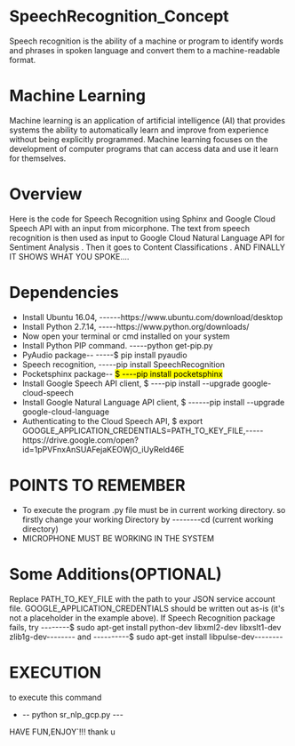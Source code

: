 # SpeechRecognition_Concept
Speech recognition is the ability of a machine or program to identify words and phrases in spoken language and convert them to a machine-readable format.

# Machine Learning
Machine learning is an application of artificial intelligence (AI) that provides systems the ability to automatically learn and improve from experience without being explicitly programmed. Machine learning focuses on the development of computer programs that can access data and use it learn for themselves.
# Overview
Here is the code for Speech Recognition using Sphinx and Google Cloud Speech API with an input from micorphone.
The text from speech recognition is then used as input to Google Cloud Natural Language API for Sentiment Analysis .
Then it goes to Content Classifications .
AND FINALLY IT SHOWS WHAT YOU SPOKE....
# Dependencies
<ul>
<li>Install Ubuntu 16.04, ------https://www.ubuntu.com/download/desktop</li>
<li>Install Python 2.7.14, -----https://www.python.org/downloads/</li>
  <li> Now open your terminal or cmd installed on your system</li>
<li>Install Python PIP command. -----python get-pip.py</li>
<li>PyAudio package-- -----$ pip install pyaudio</li>
<li>Speech recognition,  -----pip install SpeechRecognition</li>
<li>Pocketsphinx package-- <mark>$ ----pip install pocketsphinx</mark></li>
<li>Install Google Speech API client, $ ----pip install --upgrade google-cloud-speech</li>
<li>Install Google Natural Language API client, $ ------pip install --upgrade google-cloud-language</li>
<li>Authenticating to the Cloud Speech API, $ export GOOGLE_APPLICATION_CREDENTIALS=PATH_TO_KEY_FILE,-----https://drive.google.com/open?id=1pPVFnxAnSUAFejaKEOWjO_iUyReld46E </li>

  </ul>
  
  
  # POINTS TO REMEMBER
  <ul>
  <li>To execute the program .py file must be in current working directory. so firstly change your working Directory by --------cd (current working directory)</li>
  <li>MICROPHONE MUST BE WORKING IN THE SYSTEM</li>
  </ul>
  
  # Some Additions(OPTIONAL)
  Replace PATH_TO_KEY_FILE with the path to your JSON service account file. GOOGLE_APPLICATION_CREDENTIALS should be written out as-is (it's not a placeholder in the example above). If Speech Recognition package fails, try --------$ sudo apt-get install python-dev libxml2-dev libxslt1-dev zlib1g-dev-------- and ----------$ sudo apt-get install libpulse-dev--------
  
  # EXECUTION
  to execute this command 
  <ul>
  <li>-- python sr_nlp_gcp.py ---</li>
  </ul>
  
  HAVE FUN,ENJOY`!!!
  thank u
